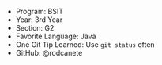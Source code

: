 - Program: BSIT
- Year: 3rd Year
- Section: G2
- Favorite Language: Java
- One Git Tip Learned: Use `git status` often
- GitHub: @rodcanete
